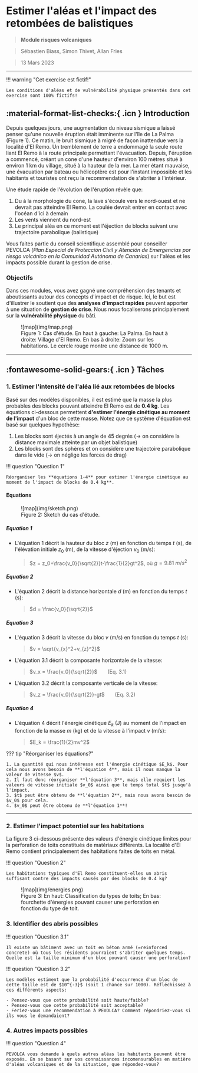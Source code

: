 # Estimer l'aléas et l'impact des retombées de balistiques

> **Module risques volcaniques**

> Sébastien Biass, Simon Thivet, Allan Fries

> 13 Mars 2023

---

!!! warning "Cet exercise est fictif!"

    Les conditions d'aléas et de vulnérabilité physique présentés dans cet exercise sont 100% fictifs!

## :material-format-list-checks:{ .icn } Introduction

Depuis quelques jours, une augmentation du niveau sismique a laissé penser qu'une nouvelle éruption était imminente sur l'île de La Palma (Figure 1). Ce matin, le bruit sismique à migré de façon inattendue vers la localité d'El Remo. Un tremblement de terre a endommagé la seule route liant El Remo à la route principale permettant l'évacuation. Depuis, l'éruption a commencé, créant un cone d'une hauteur d'environ 100 mètres situé à environ 1 km du village, situé à la hauteur de la mer. La mer étant mauvaise, une évacuation par bateau ou hélicoptère est pour l'instant impossible et les habitants et touristes ont reçu la recommendation de s'abriter à l'intérieur.

Une étude rapide de l'évolution de l'éruption révèle que:

1. Du à la morphologie du cone, la lave s'écoule vers le nord-ouest et ne devrait pas atteindre El Remo. La coulée devrait entrer en contact avec l'océan d'ici à demain
2. Les vents viennent du nord-est
3. Le principal aléa en ce moment est l'éjection de blocks suivant une trajectoire parabolique (balistique)

Vous faites partie du conseil scientifique assemblé pour conseiller PEVOLCA (*Plan Especial de Protección Civil y Atención de Emergencias por riesgo volcánico en la Comunidad Autónoma de Canarias*) sur l'aléas et les impacts possible durant la gestion de crise. 

### Objectifs

Dans ces modules, vous avez gagné une compréhension des tenants et aboutissants autour des concepts d'impact et de risque. Ici, le but est d'illustrer le soutient que des **analyses d'impact rapides** peuvent apporter à une situation de **gestion de crise**. Nous nous focaliserons principalement sur la **vulnérabilité physique** du bâti.

<figure markdown>
![map](img/map.png)
    <figcaption>Figure 1: Cas d'étude. En haut à gauche: La Palma. En haut à droite: Village d'El Remo. En bas à droite: Zoom sur les habitations. Le cercle rouge montre une distance de 1000 m. </figcaption>
</figure>

---

## :fontawesome-solid-gears:{ .icn } Tâches

### 1. Estimer l'intensité de l'aléa lié aux retombées de blocks

Basé sur des modèles disponibles, il est estimé que la masse la plus probables des blocks pouvant atteindre El Remo est de **0.4 kg**. Les équations ci-dessous permettent **d'estimer l'énergie cinétique au moment de l'impact** d'un bloc de cette masse. Notez que ce système d'équation est basé sur quelques hypothèse:

1. Les blocks sont éjectés à un angle de 45 degrés (→ on considère la distance maximale atteinte par un objet balistique)
2. Les blocks sont des sphères et on considère une trajectoire parabolique dans le vide (→ on néglige les forces de drag)

!!! question "Question 1"

    Réorganiser les **équations 1-4** pour estimer l'énergie cinétique au moment de l'impact de blocks de 0.4 kg**.

#### Equations

<figure markdown>
![map](img/sketch.png)
    <figcaption>Figure 2: Sketch du cas d'étude. </figcaption>
</figure>

##### Equation 1

- L'équation 1 décrit la hauteur du bloc $z$ (m) en fonction du temps $t$ (s), de l'élévation initiale $z_0$ (m), de la vitesse d'éjection $v_0$ (m/s):
  > $z = z_0+\frac{v_0}{\sqrt{2}}t-\frac{1}{2}gt^2$, où $g=9.81\ m/s^2$

##### Equation 2

- L'équation 2 décrit la distance horizontale $d$ (m) en fonction du temps $t$ (s):
  > $d = \frac{v_0}{\sqrt{2}}$

##### Equation 3

- L'équation 3 décrit la vitesse du bloc $v$ (m/s) en fonction du temps $t$ (s):
  > $v = \sqrt{v_{x}^2+v_{z}^2}$

- L'équation 3.1 décrit la composante horizontale de la vitesse:
  > $v_x = \frac{v_0}{\sqrt{2}}$   &nbsp;&nbsp;&nbsp;&nbsp;&nbsp;&nbsp;(Eq. 3.1)

- L'équation 3.2 décrit la composante verticale de la vitesse:
  > $v_z = \frac{v_0}{\sqrt{2}}-gt$   &nbsp;&nbsp;&nbsp;&nbsp;&nbsp;&nbsp;(Eq. 3.2)

##### Equation 4

- L'équation 4 décrit l'énergie cinétique $E_k$ (J) au moment de l'impact en fonction de la masse $m$ (kg) et de la vitesse à l'impact $v$ (m/s):
  > $E_k = \frac{1}{2}mv^2$

??? tip "Réorganiser les équations?"

    1. La quantité qui nous intéresse est l'énergie cinétique $E_k$. Pour cela nous avons besoin de **l'équation 4**, mais il nous manque la valeur de vitesse $v$.
    2. Il faut donc réorganiser **l'équation 3**, mais elle requiert les valeurs de vitesse initiale $v_0$ ainsi que le temps total $t$ jusqu'à l'impact.
    3. $t$ peut être obtenu de **l'équation 2**, mais nous avons besoin de $v_0$ pour cela.
    4. $v_0$ peut être obtenu de **l'équation 1**!

--- 

### 2. Estimer l'impact potentiel sur les habitations 

La figure 3 ci-dessous présente des valeurs d'énergie cinétique limites pour la perforation de toits constitués de matériaux différents. La localité d'El Remo contient principalement des habitations faites de toits en métal.

!!! question "Question 2"

    Les habitations typiques d'El Remo constituent-elles un abris suffisant contre des impacts causés par des blocks de 0.4 kg?

<figure markdown>
![map](img/energies.png)
    <figcaption>Figure 3: En haut: Classification du types de toits; En bas: fourchette d'énergies pouvant causer une perforation en fonction du type de toit. </figcaption>
</figure>


### 3. Identifier des abris possibles 

!!! question "Question 3.1"

    Il existe un bâtiment avec un toit en béton armé (=reinforced concrete) où tous les résidents pourraient s'abriter quelques temps. Quelle est la taille minimum d'un bloc pouvant causer une perforation?


!!! question "Question 3.2"

    Les modèles estiment que la probabilité d'occurrence d'un bloc de cette taille est de $10^{-3}$ (soit 1 chance sur 1000). Réfléchissez à ces différents aspects:

    - Pensez-vous que cette probabilité soit haute/faible?
    - Pensez-vous que cette probabilité soit acceptable?
    - Feriez-vous une recommendation à PEVOLCA? Comment répondriez-vous si ils vous le demandaient?

### 4. Autres impacts possibles 

!!! question "Question 4"

    PEVOLCA vous demande à quels autres aléas les habitants peuvent être exposés. En se basant sur vos connaissances incomensurables en matière d'aléas volcaniques et de la situation, que répondez-vous? 


